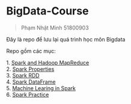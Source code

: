 
# BigData-Course
> Phạm Nhật Minh
> 51800903
<p>Đây là repo để lưu lại quá trình học môn Bigdata </p>
<p>Repo gồm các mục:</p>
1. <a href="https://github.com/MinhPhamNhat/BigData-Course/tree/main/Spark%20and%20Hadoop%20MapReduce">Spark and Hadoop MapReduce</a><br>
2. <a href="https://github.com/MinhPhamNhat/BigData-Course/tree/main/Spark%20Properties">Spark Properties</a><br>
3. <a href="https://github.com/MinhPhamNhat/BigData-Course/tree/main/Spark%20RDD">Spark RDD</a><br>
4. <a href="https://github.com/MinhPhamNhat/BigData-Course/tree/main/Spark%20DataFrame">Spark DataFrame</a><br>
5. <a href="https://github.com/MinhPhamNhat/BigData-Course/tree/main/Machine%20Learning%20in%20Spark">Machine Learing in Spark</a><br>
6. <a href="https://github.com/MinhPhamNhat/BigData-Course/tree/main/Spark%20Practice">Spark Practice</a><br>
